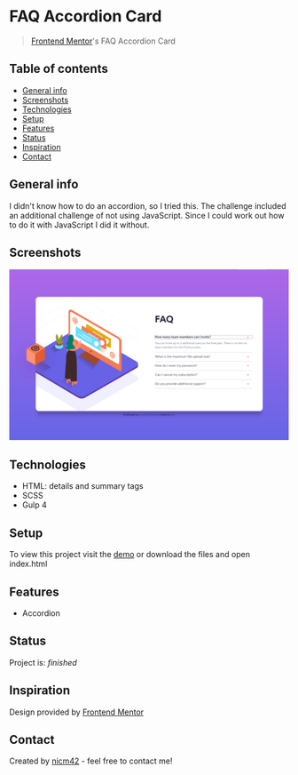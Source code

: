 # FAQ Accordion Card
> [Frontend Mentor](https://www.frontendmentor.io/)'s FAQ Accordion Card

## Table of contents
* [General info](#general-info)
* [Screenshots](#screenshots)
* [Technologies](#technologies)
* [Setup](#setup)
* [Features](#features)
* [Status](#status)
* [Inspiration](#inspiration)
* [Contact](#contact)

## General info
I didn't know how to do an accordion, so I tried this. The challenge included an additional challenge of not using JavaScript. Since I could work out how to do it with JavaScript I did it without.

## Screenshots
![Screenshot](screenshot.png)

## Technologies
* HTML: details and summary tags
* SCSS
* Gulp 4

## Setup
To view this project visit the [demo](https://frontendmentor-faq-accordion.netlify.app/) or download the files and open index.html

## Features
* Accordion

## Status
Project is: _finished_

## Inspiration
Design provided by [Frontend Mentor](https://www.frontendmentor.io/)

## Contact
Created by [nicm42](https://www.twitter.com/nicm4242) - feel free to contact me!
